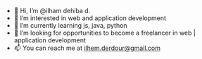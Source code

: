 - 👋 Hi, I’m @ilham dehiba d.
- 👀 I’m interested in web and application development
- 🌱 I’m currently learning js, java, python
- 💞️ I’m looking for opportunities to become a freelancer in web | application development
- 📫 You can reach me at ilhem.derdour@gmail.com

<!---
ilhem18/ilhem18 is a ✨ special ✨ repository because its `README.md` (this file) appears on your GitHub profile.
You can click the Preview link to take a look at your changes.
--->
